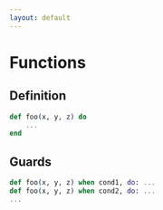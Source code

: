 ```yaml
---
layout: default
---
```

# Functions

## Definition

```elixir
def foo(x, y, z) do
    ...
end
```

## Guards

```elixir
def foo(x, y, z) when cond1, do: ...
def foo(x, y, z) when cond2, do: ...
...
```